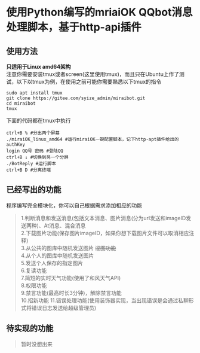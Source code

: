 # 使用Python编写的mriaiOK QQbot消息处理脚本，基于http-api插件  

## 使用方法  
**只适用于Linux amd64架构**  
注意你需要安装tmux或者screen(这里使用tmux)，而且只在Ubuntu上作了测试，以下以tmux为例，在使用之前可能你需要熟悉以下tmux的指令  
```
sudo apt install tmux
git clone https://gitee.com/syize_admin/miraibot.git
cd miraibot
tmux
```

下面的代码都在tmux中执行
```
ctrl+B % #分出两个屏幕
./miraiOK_linux_amd64 #运行miraiOK一键配置脚本，记下http-apt插件给出的authKey
login QQ号 密码 #登陆QQ
ctrl+B ↓ #切换到另一个分屏
./BotReply #运行脚本
ctrl+B D #分离终端
```

## 已经写出的功能
程序编写完全模块化，你可以自己根据需求添加相应的功能  
> 1.判断消息和发送消息(包括文本消息、图片消息(分为url发送和imageID发送两种)、At消息、混合消息  
> 2.下载图片功能(保存图片imageID，如果你想下载图片文件可以取消相应注释)  
> 3.从公共的图库中随机发送图片 ~~涩图功能~~  
> 4.从个人的图库中随机发送图片  
> 5.发送个人保存的指定图片  
> 6.复读功能  
> 7.简短的实时天气功能(使用了和风天气API)  
> 8.权限功能  
> 9.禁言功能(最高时长3分钟)，解除禁言功能  
> 10.招新功能
> 11.错误处理功能(使用装饰器实现，当出现错误是会通过私聊形式将错误日志发送给超级管理员)  

## 待实现的功能  
> 暂时没想出来  


